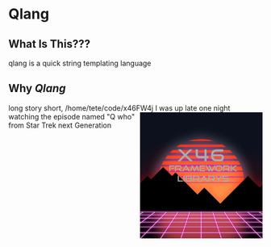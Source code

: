 # Qlang


## What Is This???
qlang is a quick string templating language

## Why *Qlang*
long story short,
/home/tete/code/x46FW4j
<img src="/../../../../../../../../../asst/x46FWlogo.png?raw=true" alt="x46FW logo" align="right" height="250px">
I was up late one night watching the episode named "Q who" from Star Trek next Generation